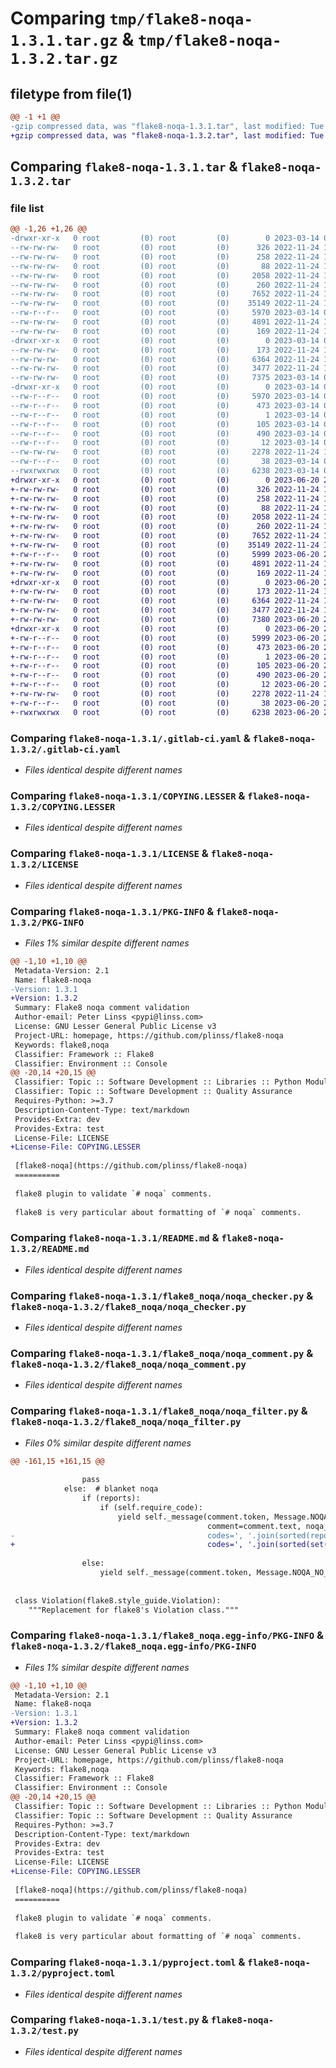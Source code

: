 # Comparing `tmp/flake8-noqa-1.3.1.tar.gz` & `tmp/flake8-noqa-1.3.2.tar.gz`

## filetype from file(1)

```diff
@@ -1 +1 @@
-gzip compressed data, was "flake8-noqa-1.3.1.tar", last modified: Tue Mar 14 03:56:31 2023, max compression
+gzip compressed data, was "flake8-noqa-1.3.2.tar", last modified: Tue Jun 20 21:35:02 2023, max compression
```

## Comparing `flake8-noqa-1.3.1.tar` & `flake8-noqa-1.3.2.tar`

### file list

```diff
@@ -1,26 +1,26 @@
-drwxr-xr-x   0 root         (0) root         (0)        0 2023-03-14 03:56:31.189546 flake8-noqa-1.3.1/
--rw-rw-rw-   0 root         (0) root         (0)      326 2022-11-24 19:30:44.000000 flake8-noqa-1.3.1/.editorconfig
--rw-rw-rw-   0 root         (0) root         (0)      258 2022-11-24 19:30:44.000000 flake8-noqa-1.3.1/.gitignore
--rw-rw-rw-   0 root         (0) root         (0)       88 2022-11-24 19:30:44.000000 flake8-noqa-1.3.1/.gitlab-ci.env
--rw-rw-rw-   0 root         (0) root         (0)     2058 2022-11-24 19:49:28.000000 flake8-noqa-1.3.1/.gitlab-ci.yaml
--rw-rw-rw-   0 root         (0) root         (0)      260 2022-11-24 19:30:44.000000 flake8-noqa-1.3.1/.yamllint.yaml
--rw-rw-rw-   0 root         (0) root         (0)     7652 2022-11-24 19:30:44.000000 flake8-noqa-1.3.1/COPYING.LESSER
--rw-rw-rw-   0 root         (0) root         (0)    35149 2022-11-24 19:30:44.000000 flake8-noqa-1.3.1/LICENSE
--rw-r--r--   0 root         (0) root         (0)     5970 2023-03-14 03:56:31.189546 flake8-noqa-1.3.1/PKG-INFO
--rw-rw-rw-   0 root         (0) root         (0)     4891 2022-11-24 19:30:44.000000 flake8-noqa-1.3.1/README.md
--rw-rw-rw-   0 root         (0) root         (0)      169 2022-11-24 19:30:44.000000 flake8-noqa-1.3.1/flake8-noqa.sublime-project
-drwxr-xr-x   0 root         (0) root         (0)        0 2023-03-14 03:56:31.185546 flake8-noqa-1.3.1/flake8_noqa/
--rw-rw-rw-   0 root         (0) root         (0)      173 2022-11-24 19:30:44.000000 flake8-noqa-1.3.1/flake8_noqa/__init__.py
--rw-rw-rw-   0 root         (0) root         (0)     6364 2022-11-24 19:30:44.000000 flake8-noqa-1.3.1/flake8_noqa/noqa_checker.py
--rw-rw-rw-   0 root         (0) root         (0)     3477 2022-11-24 19:30:44.000000 flake8-noqa-1.3.1/flake8_noqa/noqa_comment.py
--rw-rw-rw-   0 root         (0) root         (0)     7375 2023-03-14 03:55:00.000000 flake8-noqa-1.3.1/flake8_noqa/noqa_filter.py
-drwxr-xr-x   0 root         (0) root         (0)        0 2023-03-14 03:56:31.189546 flake8-noqa-1.3.1/flake8_noqa.egg-info/
--rw-r--r--   0 root         (0) root         (0)     5970 2023-03-14 03:56:31.000000 flake8-noqa-1.3.1/flake8_noqa.egg-info/PKG-INFO
--rw-r--r--   0 root         (0) root         (0)      473 2023-03-14 03:56:31.000000 flake8-noqa-1.3.1/flake8_noqa.egg-info/SOURCES.txt
--rw-r--r--   0 root         (0) root         (0)        1 2023-03-14 03:56:31.000000 flake8-noqa-1.3.1/flake8_noqa.egg-info/dependency_links.txt
--rw-r--r--   0 root         (0) root         (0)      105 2023-03-14 03:56:31.000000 flake8-noqa-1.3.1/flake8_noqa.egg-info/entry_points.txt
--rw-r--r--   0 root         (0) root         (0)      490 2023-03-14 03:56:31.000000 flake8-noqa-1.3.1/flake8_noqa.egg-info/requires.txt
--rw-r--r--   0 root         (0) root         (0)       12 2023-03-14 03:56:31.000000 flake8-noqa-1.3.1/flake8_noqa.egg-info/top_level.txt
--rw-rw-rw-   0 root         (0) root         (0)     2278 2022-11-24 19:30:44.000000 flake8-noqa-1.3.1/pyproject.toml
--rw-r--r--   0 root         (0) root         (0)       38 2023-03-14 03:56:31.189546 flake8-noqa-1.3.1/setup.cfg
--rwxrwxrwx   0 root         (0) root         (0)     6238 2023-03-14 03:56:29.000000 flake8-noqa-1.3.1/test.py
+drwxr-xr-x   0 root         (0) root         (0)        0 2023-06-20 21:35:02.380688 flake8-noqa-1.3.2/
+-rw-rw-rw-   0 root         (0) root         (0)      326 2022-11-24 19:30:44.000000 flake8-noqa-1.3.2/.editorconfig
+-rw-rw-rw-   0 root         (0) root         (0)      258 2022-11-24 19:30:44.000000 flake8-noqa-1.3.2/.gitignore
+-rw-rw-rw-   0 root         (0) root         (0)       88 2022-11-24 19:30:44.000000 flake8-noqa-1.3.2/.gitlab-ci.env
+-rw-rw-rw-   0 root         (0) root         (0)     2058 2022-11-24 19:49:28.000000 flake8-noqa-1.3.2/.gitlab-ci.yaml
+-rw-rw-rw-   0 root         (0) root         (0)      260 2022-11-24 19:30:44.000000 flake8-noqa-1.3.2/.yamllint.yaml
+-rw-rw-rw-   0 root         (0) root         (0)     7652 2022-11-24 19:30:44.000000 flake8-noqa-1.3.2/COPYING.LESSER
+-rw-rw-rw-   0 root         (0) root         (0)    35149 2022-11-24 19:30:44.000000 flake8-noqa-1.3.2/LICENSE
+-rw-r--r--   0 root         (0) root         (0)     5999 2023-06-20 21:35:02.380688 flake8-noqa-1.3.2/PKG-INFO
+-rw-rw-rw-   0 root         (0) root         (0)     4891 2022-11-24 19:30:44.000000 flake8-noqa-1.3.2/README.md
+-rw-rw-rw-   0 root         (0) root         (0)      169 2022-11-24 19:30:44.000000 flake8-noqa-1.3.2/flake8-noqa.sublime-project
+drwxr-xr-x   0 root         (0) root         (0)        0 2023-06-20 21:35:02.376688 flake8-noqa-1.3.2/flake8_noqa/
+-rw-rw-rw-   0 root         (0) root         (0)      173 2022-11-24 19:30:44.000000 flake8-noqa-1.3.2/flake8_noqa/__init__.py
+-rw-rw-rw-   0 root         (0) root         (0)     6364 2022-11-24 19:30:44.000000 flake8-noqa-1.3.2/flake8_noqa/noqa_checker.py
+-rw-rw-rw-   0 root         (0) root         (0)     3477 2022-11-24 19:30:44.000000 flake8-noqa-1.3.2/flake8_noqa/noqa_comment.py
+-rw-rw-rw-   0 root         (0) root         (0)     7380 2023-06-20 21:30:54.000000 flake8-noqa-1.3.2/flake8_noqa/noqa_filter.py
+drwxr-xr-x   0 root         (0) root         (0)        0 2023-06-20 21:35:02.380688 flake8-noqa-1.3.2/flake8_noqa.egg-info/
+-rw-r--r--   0 root         (0) root         (0)     5999 2023-06-20 21:35:02.000000 flake8-noqa-1.3.2/flake8_noqa.egg-info/PKG-INFO
+-rw-r--r--   0 root         (0) root         (0)      473 2023-06-20 21:35:02.000000 flake8-noqa-1.3.2/flake8_noqa.egg-info/SOURCES.txt
+-rw-r--r--   0 root         (0) root         (0)        1 2023-06-20 21:35:02.000000 flake8-noqa-1.3.2/flake8_noqa.egg-info/dependency_links.txt
+-rw-r--r--   0 root         (0) root         (0)      105 2023-06-20 21:35:02.000000 flake8-noqa-1.3.2/flake8_noqa.egg-info/entry_points.txt
+-rw-r--r--   0 root         (0) root         (0)      490 2023-06-20 21:35:02.000000 flake8-noqa-1.3.2/flake8_noqa.egg-info/requires.txt
+-rw-r--r--   0 root         (0) root         (0)       12 2023-06-20 21:35:02.000000 flake8-noqa-1.3.2/flake8_noqa.egg-info/top_level.txt
+-rw-rw-rw-   0 root         (0) root         (0)     2278 2022-11-24 19:30:44.000000 flake8-noqa-1.3.2/pyproject.toml
+-rw-r--r--   0 root         (0) root         (0)       38 2023-06-20 21:35:02.380688 flake8-noqa-1.3.2/setup.cfg
+-rwxrwxrwx   0 root         (0) root         (0)     6238 2023-06-20 21:35:00.000000 flake8-noqa-1.3.2/test.py
```

### Comparing `flake8-noqa-1.3.1/.gitlab-ci.yaml` & `flake8-noqa-1.3.2/.gitlab-ci.yaml`

 * *Files identical despite different names*

### Comparing `flake8-noqa-1.3.1/COPYING.LESSER` & `flake8-noqa-1.3.2/COPYING.LESSER`

 * *Files identical despite different names*

### Comparing `flake8-noqa-1.3.1/LICENSE` & `flake8-noqa-1.3.2/LICENSE`

 * *Files identical despite different names*

### Comparing `flake8-noqa-1.3.1/PKG-INFO` & `flake8-noqa-1.3.2/PKG-INFO`

 * *Files 1% similar despite different names*

```diff
@@ -1,10 +1,10 @@
 Metadata-Version: 2.1
 Name: flake8-noqa
-Version: 1.3.1
+Version: 1.3.2
 Summary: Flake8 noqa comment validation
 Author-email: Peter Linss <pypi@linss.com>
 License: GNU Lesser General Public License v3
 Project-URL: homepage, https://github.com/plinss/flake8-noqa
 Keywords: flake8,noqa
 Classifier: Framework :: Flake8
 Classifier: Environment :: Console
@@ -20,14 +20,15 @@
 Classifier: Topic :: Software Development :: Libraries :: Python Modules
 Classifier: Topic :: Software Development :: Quality Assurance
 Requires-Python: >=3.7
 Description-Content-Type: text/markdown
 Provides-Extra: dev
 Provides-Extra: test
 License-File: LICENSE
+License-File: COPYING.LESSER
 
 [flake8-noqa](https://github.com/plinss/flake8-noqa)
 ==========
 
 flake8 plugin to validate `# noqa` comments.
 
 flake8 is very particular about formatting of `# noqa` comments.
```

### Comparing `flake8-noqa-1.3.1/README.md` & `flake8-noqa-1.3.2/README.md`

 * *Files identical despite different names*

### Comparing `flake8-noqa-1.3.1/flake8_noqa/noqa_checker.py` & `flake8-noqa-1.3.2/flake8_noqa/noqa_checker.py`

 * *Files identical despite different names*

### Comparing `flake8-noqa-1.3.1/flake8_noqa/noqa_comment.py` & `flake8-noqa-1.3.2/flake8_noqa/noqa_comment.py`

 * *Files identical despite different names*

### Comparing `flake8-noqa-1.3.1/flake8_noqa/noqa_filter.py` & `flake8-noqa-1.3.2/flake8_noqa/noqa_filter.py`

 * *Files 0% similar despite different names*

```diff
@@ -161,15 +161,15 @@
 
 				pass
 			else:  # blanket noqa
 				if (reports):
 					if (self.require_code):
 						yield self._message(comment.token, Message.NOQA_REQUIRE_CODE,
 						                    comment=comment.text, noqa_strip=comment.noqa.strip(),
-						                    codes=', '.join(sorted(reports)))
+						                    codes=', '.join(sorted(set(reports))))
 
 				else:
 					yield self._message(comment.token, Message.NOQA_NO_VIOLATIONS, comment=comment.text)
 
 
 class Violation(flake8.style_guide.Violation):
 	"""Replacement for flake8's Violation class."""
```

### Comparing `flake8-noqa-1.3.1/flake8_noqa.egg-info/PKG-INFO` & `flake8-noqa-1.3.2/flake8_noqa.egg-info/PKG-INFO`

 * *Files 1% similar despite different names*

```diff
@@ -1,10 +1,10 @@
 Metadata-Version: 2.1
 Name: flake8-noqa
-Version: 1.3.1
+Version: 1.3.2
 Summary: Flake8 noqa comment validation
 Author-email: Peter Linss <pypi@linss.com>
 License: GNU Lesser General Public License v3
 Project-URL: homepage, https://github.com/plinss/flake8-noqa
 Keywords: flake8,noqa
 Classifier: Framework :: Flake8
 Classifier: Environment :: Console
@@ -20,14 +20,15 @@
 Classifier: Topic :: Software Development :: Libraries :: Python Modules
 Classifier: Topic :: Software Development :: Quality Assurance
 Requires-Python: >=3.7
 Description-Content-Type: text/markdown
 Provides-Extra: dev
 Provides-Extra: test
 License-File: LICENSE
+License-File: COPYING.LESSER
 
 [flake8-noqa](https://github.com/plinss/flake8-noqa)
 ==========
 
 flake8 plugin to validate `# noqa` comments.
 
 flake8 is very particular about formatting of `# noqa` comments.
```

### Comparing `flake8-noqa-1.3.1/pyproject.toml` & `flake8-noqa-1.3.2/pyproject.toml`

 * *Files identical despite different names*

### Comparing `flake8-noqa-1.3.1/test.py` & `flake8-noqa-1.3.2/test.py`

 * *Files identical despite different names*

